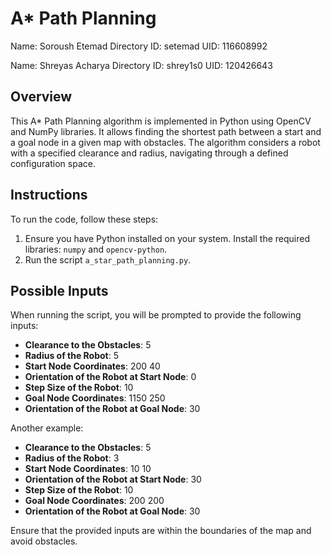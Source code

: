 # A* Path Planning

Name: Soroush Etemad
Directory ID: setemad
UID: 116608992

Name: Shreyas Acharya
Directory ID: shrey1s0
UID: 120426643

## Overview
This A* Path Planning algorithm is implemented in Python using OpenCV and NumPy libraries. It allows finding the shortest path between a start and a goal node in a given map with obstacles. The algorithm considers a robot with a specified clearance and radius, navigating through a defined configuration space.

## Instructions
To run the code, follow these steps:

1. Ensure you have Python installed on your system. Install the required libraries: `numpy` and `opencv-python`.
2. Run the script `a_star_path_planning.py`.
   
## Possible Inputs
When running the script, you will be prompted to provide the following inputs:

- **Clearance to the Obstacles**: 5
- **Radius of the Robot**: 5
- **Start Node Coordinates**: 200 40
- **Orientation of the Robot at Start Node**: 0 
- **Step Size of the Robot**: 10
- **Goal Node Coordinates**: 1150 250
- **Orientation of the Robot at Goal Node**: 30
  
Another example:
- **Clearance to the Obstacles**: 5
- **Radius of the Robot**: 3
- **Start Node Coordinates**: 10 10
- **Orientation of the Robot at Start Node**: 30
- **Step Size of the Robot**: 10
- **Goal Node Coordinates**: 200 200
- **Orientation of the Robot at Goal Node**: 30

Ensure that the provided inputs are within the boundaries of the map and avoid obstacles.

